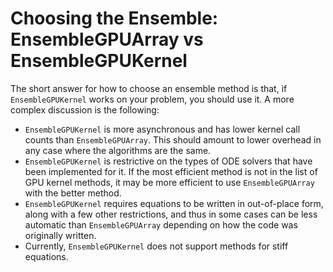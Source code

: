 # Choosing the Ensemble: EnsembleGPUArray vs EnsembleGPUKernel

The short answer for how to choose an ensemble method is that,
if `EnsembleGPUKernel` works on your problem, you should use it.
A more complex discussion is the following:

- `EnsembleGPUKernel` is more asynchronous and has lower kernel call counts than
  `EnsembleGPUArray`. This should amount to lower overhead in any case where the algorithms
  are the same.
- `EnsembleGPUKernel` is restrictive on the types of ODE solvers that have been implemented
  for it. If the most efficient method is not in the list of GPU kernel methods, it may be
  more efficient to use `EnsembleGPUArray` with the better method.
- `EnsembleGPUKernel` requires equations to be written in out-of-place form, along with a
  few other restrictions, and thus in some cases can be less automatic than
  `EnsembleGPUArray` depending on how the code was originally written.
- Currently, `EnsembleGPUKernel` does not support methods for stiff equations.
